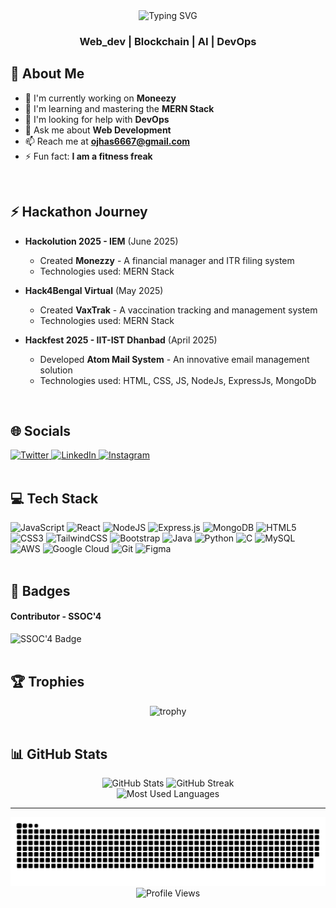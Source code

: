 <div align="center">
  <img src="https://readme-typing-svg.herokuapp.com?font=Poppins&weight=700&size=40&duration=3000&pause=1000&color=FFFFFF&center=true&vCenter=true&width=600&height=100&lines=Subham+Kumar+Ojha" alt="Typing SVG" />
</div>

<h3 align="center">Web_dev | Blockchain | AI | DevOps</h3>

## 🚀 About Me

- 🔭 I'm currently working on **Moneezy**
- 🌱 I'm learning and mastering the **MERN Stack**
- 🤝 I'm looking for help with **DevOps**
- 💬 Ask me about **Web Development**
- 📫 Reach me at **ojhas6667@gmail.com**
- ⚡ Fun fact: **I am a fitness freak**

<br> 

## ⚡ Hackathon Journey
- **Hackolution 2025 - IEM** (June 2025)
  - Created **Monezzy** - A financial manager and ITR filing system
  - Technologies used: MERN Stack
    
- **Hack4Bengal Virtual** (May 2025)
  - Created **VaxTrak** - A vaccination tracking and management system
  - Technologies used: MERN Stack

- **Hackfest 2025 - IIT-IST Dhanbad** (April 2025)
  - Developed **Atom Mail System** - An innovative email management solution
  - Technologies used: HTML, CSS, JS, NodeJs, ExpressJs, MongoDb

<br> 

## 🌐 Socials

<div align="left">
  <a href="https://twitter.com/_subhk_" target="_blank">
    <img src="https://img.shields.io/badge/Twitter-%231DA1F2.svg?style=for-the-badge&logo=Twitter&logoColor=white" alt="Twitter" />
  </a>
  <a href="https://linkedin.com/in/subham-kumar-ojha" target="_blank">
    <img src="https://img.shields.io/badge/LinkedIn-%230077B5.svg?style=for-the-badge&logo=linkedin&logoColor=white" alt="LinkedIn" />
  </a>
  <a href="https://instagram.com/_subhk_" target="_blank">
    <img src="https://img.shields.io/badge/Instagram-%23E4405F.svg?style=for-the-badge&logo=Instagram&logoColor=white" alt="Instagram" />
  </a>
</div>

<br>

## 💻 Tech Stack

<div align="left">
  <img src="https://img.shields.io/badge/javascript-%23323330.svg?style=for-the-badge&logo=javascript&logoColor=%23F7DF1E" alt="JavaScript" />
  <img src="https://img.shields.io/badge/react-%2320232a.svg?style=for-the-badge&logo=react&logoColor=%2361DAFB" alt="React" />
  <img src="https://img.shields.io/badge/node.js-6DA55F?style=for-the-badge&logo=node.js&logoColor=white" alt="NodeJS" />
  <img src="https://img.shields.io/badge/express.js-%23404d59.svg?style=for-the-badge&logo=express&logoColor=%2361DAFB" alt="Express.js" />
  <img src="https://img.shields.io/badge/MongoDB-%234ea94b.svg?style=for-the-badge&logo=mongodb&logoColor=white" alt="MongoDB" />
  <img src="https://img.shields.io/badge/html5-%23E34F26.svg?style=for-the-badge&logo=html5&logoColor=white" alt="HTML5" />
  <img src="https://img.shields.io/badge/css3-%231572B6.svg?style=for-the-badge&logo=css3&logoColor=white" alt="CSS3" />
  <img src="https://img.shields.io/badge/tailwindcss-%2338B2AC.svg?style=for-the-badge&logo=tailwind-css&logoColor=white" alt="TailwindCSS" />
  <img src="https://img.shields.io/badge/bootstrap-%23563D7C.svg?style=for-the-badge&logo=bootstrap&logoColor=white" alt="Bootstrap" />
  <img src="https://img.shields.io/badge/java-%23ED8B00.svg?style=for-the-badge&logo=java&logoColor=white" alt="Java" />
  <img src="https://img.shields.io/badge/python-3670A0?style=for-the-badge&logo=python&logoColor=ffdd54" alt="Python" />
  <img src="https://img.shields.io/badge/c-%2300599C.svg?style=for-the-badge&logo=c&logoColor=white" alt="C" />
  <img src="https://img.shields.io/badge/mysql-%2300f.svg?style=for-the-badge&logo=mysql&logoColor=white" alt="MySQL" />
  <img src="https://img.shields.io/badge/AWS-%23FF9900.svg?style=for-the-badge&logo=amazon-aws&logoColor=white" alt="AWS" />
  <img src="https://img.shields.io/badge/GoogleCloud-%234285F4.svg?style=for-the-badge&logo=google-cloud&logoColor=white" alt="Google Cloud" />
  <img src="https://img.shields.io/badge/git-%23F05033.svg?style=for-the-badge&logo=git&logoColor=white" alt="Git" />
  <img src="https://img.shields.io/badge/figma-%23F24E1E.svg?style=for-the-badge&logo=figma&logoColor=white" alt="Figma" />
</div>

<br>

## 🔰 Badges 

<div align="left">
  <h4>Contributor - SSOC'4</h4>
  <img src="https://drive.google.com/uc?export=view&id=1VsqsBivfrLfqCFwuMXgv2k3WK3E_0TIp" width="200" alt="SSOC'4 Badge"/>
</div>

<br>

## 🏆 Trophies

<div align="center">
  <img src="https://github-profile-trophy.vercel.app/?username=subhamkojha&theme=tokyonight&row=1&column=6" alt="trophy" />
</div>

<br>

## 📊 GitHub Stats

<div align="center">
  <!-- GitHub Stats -->
  <img src="https://github-readme-stats.vercel.app/api?username=SubhamKojha&show_icons=true&locale=en&theme=tokyonight" alt="GitHub Stats" />

  <!-- GitHub Streak -->
  <img src="https://streak-stats.demolab.com?user=SubhamKojha&theme=tokyonight&hide_border=true&date_format=M%20j%5B%2C%20Y%5D" alt="GitHub Streak" />
</div>

<div align="center">
  <!-- Top Languages -->
  <img src="https://github-readme-stats.vercel.app/api/top-langs?username=SubhamKojha&show_icons=true&locale=en&layout=compact&theme=tokyonight" alt="Most Used Languages" />
</div>


---

<div align="center">
  <img src="https://raw.githubusercontent.com/platane/platane/output/github-contribution-grid-snake-dark.svg" alt="Tech Animation" />
</div>

<div align="center">
  <img src="https://komarev.com/ghpvc/?username=subhamkojha&label=Profile%20views&color=0e75b6&style=flat" alt="Profile Views" />
</div>

